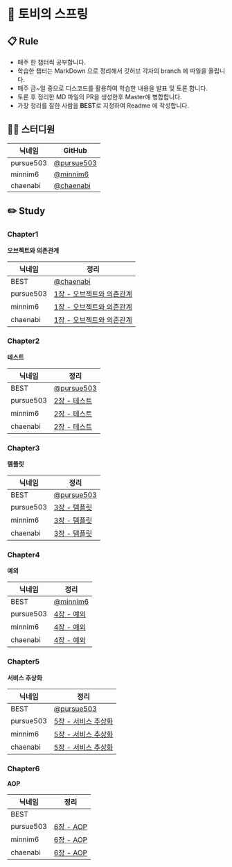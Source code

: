 # 👋 토비의 스프링

## 📋 Rule

- 매주 한 챕터씩 공부합니다.
- 학습한 챕터는 MarkDown 으로 정리해서 깃허브 각자의 branch 에 파일을 올립니다.
- 매주 금~일 중으로 디스코드를 활용하여 학습한 내용을 발표 및 토론 합니다.
- 토론 후 정리한 MD 파일의 PR을 생성한후 Master에 병합합니다.
- 가장 정리를 잘한 사람을 **BEST**로 지정하여 Readme 에 작성합니다.

## 👨‍💻 스터디원

|닉네임|GitHub
| ---- | --- |
| pursue503 | [@pursue503](https://github.com/pursue503)
| minnim6 | [@minnim6](https://github.com/minnim6)
| chaenabi | [@chaenabi](https://github.com/chaenabi)

## ✏️ Study

### Chapter1

**오브젝트와 의존관계**

|닉네임| 정리
| ---- | --- |
| BEST | [@chaenabi](https://reminiscent-headlight-ee3.notion.site/4-1a42c978e0af4509a679bd713fb13175)
| pursue503 | [1장 - 오브젝트와 의존관계](https://github.com/pg-server-study/spring-study/tree/main/JH/chapter1)
| minnim6 | [1장 - 오브젝트와 의존관계](https://github.com/pg-server-study/spring-study/blob/main/jeom/README.md.md)
| chaenabi | [1장 - 오브젝트와 의존관계](https://github.com/pg-server-study/spring-study/tree/main/chaenabi/chapter1)

### Chapter2

**테스트**

| 닉네임    | 정리                                                         |
| --------- | ------------------------------------------------------------ |
| BEST      | [@pursue503](https://github.com/pg-server-study/spring-study/tree/main/JH/chapter2) |
| pursue503 | [2장 - 테스트](https://github.com/pg-server-study/spring-study/tree/main/JH/chapter2)|
| minnim6   | [2장 - 테스트](https://github.com/pg-server-study/spring-study/tree/main/jeom/chapter2)|
| chaenabi   | [2장 - 테스트](https://github.com/pg-server-study/spring-study/tree/main/chaenabi/chapter2)                                                             |

### Chapter3

**템플릿**

| 닉네임    | 정리                                                         |
| --------- | ------------------------------------------------------------ |
| BEST      | [@pursue503](https://github.com/pg-server-study/spring-study/tree/main/JH/chapter3) |
| pursue503 | [3장 - 템플릿](https://github.com/pg-server-study/spring-study/tree/main/JH/chapter3)|
| minnim6   | [3장 - 템플릿](https://github.com/pg-server-study/spring-study/tree/main/jeom/chapter3)|
| chaenabi   | [3장 - 템플릿](https://github.com/pg-server-study/spring-study/tree/main/chaenabi/chapter3)

### Chapter4

**예외**

| 닉네임    | 정리                                                         |
| --------- | ------------------------------------------------------------ |
| BEST      | [@minnim6](https://github.com/pg-server-study/spring-study/tree/main/jeom/chapter4) |
| pursue503 | [4장 - 예외](https://github.com/pg-server-study/spring-study/tree/main/JH/chapter4)|
| minnim6   | [4장 - 예외](https://github.com/pg-server-study/spring-study/tree/main/jeom/chapter4)|
| chaenabi   | [4장 - 예외](https://github.com/pg-server-study/spring-study/tree/main/chaenabi/chapter4)     

### Chapter5

**서비스 추상화**

| 닉네임    | 정리                                                         |
| --------- | ------------------------------------------------------------ |
| BEST      | [@pursue503](https://github.com/pg-server-study/spring-study/tree/main/JH/chapter5)
| pursue503 | [5장 - 서비스 추상화](https://github.com/pg-server-study/spring-study/tree/main/JH/chapter5)|
| minnim6   | [5장 - 서비스 추상화](https://github.com/pg-server-study/spring-study/tree/main/jeom/chapter5)|
| chaenabi   | [5장 - 서비스 추상화](https://github.com/pg-server-study/spring-study/tree/main/chaenabi/chapter5)|

### Chapter6

**AOP**

| 닉네임    | 정리                                                         |
| --------- | ------------------------------------------------------------ |
| BEST      | []()
| pursue503 | [6장 - AOP]()|
| minnim6   | [6장 - AOP]()|
| chaenabi   | [6장 - AOP]()|
